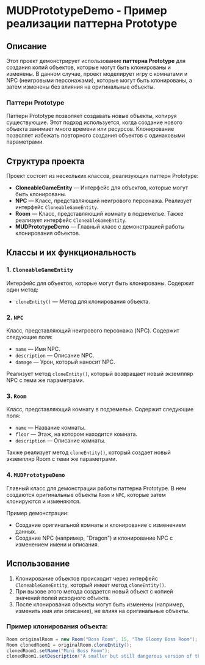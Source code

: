 # MUDPrototypeDemo - Пример реализации паттерна Prototype

## Описание

Этот проект демонстрирует использование **паттерна Prototype** для создания копий объектов, которые могут быть клонированы и изменены. В данном случае, проект моделирует игру с комнатами и NPC (неигровыми персонажами), которые могут быть клонированы, а затем изменены без влияния на оригинальные объекты.

### Паттерн Prototype

Паттерн Prototype позволяет создавать новые объекты, копируя существующие. Этот подход используется, когда создание нового объекта занимает много времени или ресурсов. Клонирование позволяет избежать повторного создания объектов с одинаковыми параметрами.

## Структура проекта

Проект состоит из нескольких классов, реализующих паттерн Prototype:

- **CloneableGameEntity** — Интерфейс для объектов, которые могут быть клонированы.
- **NPC** — Класс, представляющий неигрового персонажа. Реализует интерфейс `CloneableGameEntity`.
- **Room** — Класс, представляющий комнату в подземелье. Также реализует интерфейс `CloneableGameEntity`.
- **MUDPrototypeDemo** — Главный класс с демонстрацией работы клонирования объектов.

## Классы и их функциональность

### 1. `CloneableGameEntity`

Интерфейс для объектов, которые могут быть клонированы. Содержит один метод:

- `cloneEntity()` — Метод для клонирования объекта.

### 2. `NPC`

Класс, представляющий неигрового персонажа (NPC). Содержит следующие поля:

- `name` — Имя NPC.
- `description` — Описание NPC.
- `damage` — Урон, который наносит NPC.

Реализует метод `cloneEntity()`, который возвращает новый экземпляр NPC с теми же параметрами.

### 3. `Room`

Класс, представляющий комнату в подземелье. Содержит следующие поля:

- `name` — Название комнаты.
- `floor` — Этаж, на котором находится комната.
- `description` — Описание комнаты.

Также реализует метод `cloneEntity()`, который создает новый экземпляр Room с теми же параметрами.

### 4. `MUDPrototypeDemo`

Главный класс для демонстрации работы паттерна Prototype. В нем создаются оригинальные объекты `Room` и `NPC`, которые затем клонируются и изменяются.

Пример демонстрации:

- Создание оригинальной комнаты и клонирование с изменением данных.
- Создание NPC (например, "Dragon") и клонирование NPC с изменением имени и описания.

## Использование

1. Клонирование объектов происходит через интерфейс `CloneableGameEntity`, который имеет метод `cloneEntity()`.
2. При вызове этого метода создается новый объект с копией значений полей исходного объекта.
3. После клонирования объекты могут быть изменены (например, изменить имя или описание), не влияя на оригинальные объекты.

### Пример клонирования объекта:

```java
Room originalRoom = new Room("Boss Room", 15, "The Gloomy Boss Room");
Room clonedRoom1 = originalRoom.cloneEntity();
clonedRoom1.setName("Mini Boss Room");
clonedRoom1.setDescription("A smaller but still dangerous version of the boss room.");
